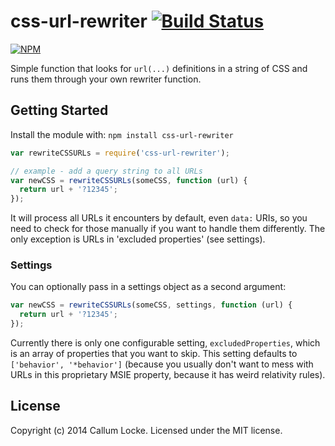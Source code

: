 # css-url-rewriter [![Build Status](https://secure.travis-ci.org/callumlocke/css-url-rewriter.svg?branch=master)](http://travis-ci.org/callumlocke/css-url-rewriter)

[![NPM](https://nodei.co/npm/css-url-rewriter.svg?downloads=true&stars=true)](https://nodei.co/npm/css-url-rewriter/)

Simple function that looks for `url(...)` definitions in a string of CSS and runs them through your own rewriter function.


## Getting Started
Install the module with: `npm install css-url-rewriter`

```js
var rewriteCSSURLs = require('css-url-rewriter');

// example - add a query string to all URLs
var newCSS = rewriteCSSURLs(someCSS, function (url) {
  return url + '?12345';
});
```

It will process all URLs it encounters by default, even `data:` URIs, so you need to check for those manually if you want to handle them differently. The only exception is URLs in 'excluded properties' (see settings).


### Settings
You can optionally pass in a settings object as a second argument:

```js
var newCSS = rewriteCSSURLs(someCSS, settings, function (url) {
  return url + '?12345';
});
```

Currently there is only one configurable setting, `excludedProperties`, which is an array of properties that you want to skip. This setting defaults to `['behavior', '*behavior']` (because you usually don't want to mess with URLs in this proprietary MSIE property, because it has weird relativity rules).


## License
Copyright (c) 2014 Callum Locke. Licensed under the MIT license.
